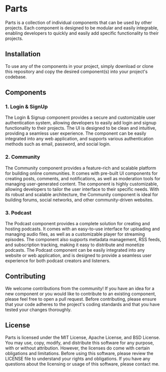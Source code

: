 # Parts
Parts is a collection of individual components that can be used by other projects. Each component is designed to be modular and easily integrable, enabling developers to quickly and easily add specific functionality to their projects.

## Installation
To use any of the components in your project, simply download or clone this repository and copy the desired component(s) into your project's codebase.

## Components
### 1. Login & SignUp
The Login & Signup component provides a secure and customizable user authentication system, allowing developers to easily add login and signup functionality to their projects. The UI is designed to be clean and intuitive, providing a seamless user experience. The component can be easily integrated into any web application, and supports various authentication methods such as email, password, and social login.

### 2. Community
The Community component provides a feature-rich and scalable platform for building online communities. It comes with pre-built UI components for creating posts, comments, and notifications, as well as moderation tools for managing user-generated content. The component is highly customizable, allowing developers to tailor the user interface to their specific needs. With its robust and scalable architecture, the Community component is ideal for building forums, social networks, and other community-driven websites.

### 3. Podcast
The Podcast component provides a complete solution for creating and hosting podcasts. It comes with an easy-to-use interface for uploading and managing audio files, as well as a customizable player for streaming episodes. The component also supports metadata management, RSS feeds, and subscription tracking, making it easy to distribute and monetize podcasts. The Podcast component can be easily integrated into any website or web application, and is designed to provide a seamless user experience for both podcast creators and listeners.

## Contributing
We welcome contributions from the community! If you have an idea for a new component or you would like to contribute to an existing component, please feel free to open a pull request. Before contributing, please ensure that your code adheres to the project's coding standards and that you have tested your changes thoroughly.

## License
Parts is licensed under the MIT License, Apache License, and BSD License. You may use, copy, modify, and distribute this software for any purpose, with or without attribution. However, the licenses do come with certain obligations and limitations. Before using this software, please review the LICENSE file to understand your rights and obligations. If you have any questions about the licensing or usage of this software, please contact me. 
